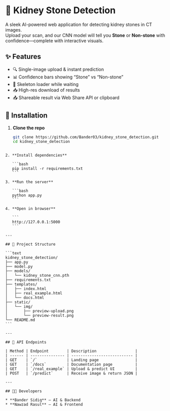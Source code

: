 
# 🧠 Kidney Stone Detection

A sleek AI-powered web application for detecting kidney stones in CT images.  
Upload your scan, and our CNN model will tell you **Stone** or **Non-stone** with confidence—complete with interactive visuals.


## ✨ Features

- 🔍 Single-image upload & instant prediction  
- 📊 Confidence bars showing “Stone” vs “Non-stone”  
- 🔄 Skeleton loader while waiting  
- 📥 High-res download of results  
- 📤 Shareable result via Web Share API or clipboard  



## 🚀 Installation

1. **Clone the repo**  
   ```bash
   git clone https://github.com/Bander03/kidney_stone_detection.git
   cd kidney_stone_detection
````

2. **Install dependencies**

   ```bash
   pip install -r requirements.txt
   ```

3. **Run the server**

   ```bash
   python app.py
   ```

4. **Open in browser**

   ```
   http://127.0.0.1:5000
   ```

---

## 📁 Project Structure

```text
kidney_stone_detection/
├── app.py
├── model.py
├── models/
│   └── kidney_stone_cnn.pth
├── requirements.txt
├── templates/
│   ├── index.html
│   ├── real_example.html
│   └── docs.html
├── static/
│   └── img/
│       ├── preview-upload.png
│       └── preview-result.png
└── README.md
```

---

## 🧪 API Endpoints

| Method | Endpoint        | Description                 |
| ------ | --------------- | --------------------------- |
| GET    | `/`             | Landing page                |
| GET    | `/docs`         | Documentation page          |
| GET    | `/real_example` | Upload & predict UI         |
| POST   | `/predict`      | Receive image & return JSON |

---

## 👨‍💻 Developers

* **Bander Sidiq** – AI & Backend
* **Nawzad Rasul** – AI & Frontend




